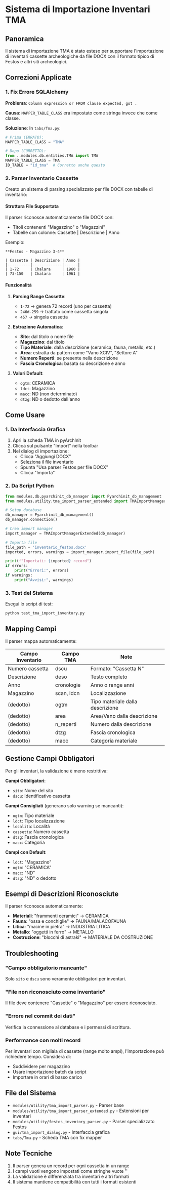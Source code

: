 # Sistema di Importazione Inventari TMA

## Panoramica

Il sistema di importazione TMA è stato esteso per supportare l'importazione di inventari cassette archeologiche da file DOCX con il formato tipico di Festos e altri siti archeologici.

## Correzioni Applicate

### 1. Fix Errore SQLAlchemy

**Problema**: `Column expression or FROM clause expected, got .`

**Causa**: `MAPPER_TABLE_CLASS` era impostato come stringa invece che come classe.

**Soluzione**: In `tabs/Tma.py`:
```python
# Prima (ERRATO):
MAPPER_TABLE_CLASS = "TMA"

# Dopo (CORRETTO):
from ..modules.db.entities.TMA import TMA
MAPPER_TABLE_CLASS = TMA
ID_TABLE = "id_tma"  # Corretto anche questo
```

### 2. Parser Inventario Cassette

Creato un sistema di parsing specializzato per file DOCX con tabelle di inventario:

#### Struttura File Supportata

Il parser riconosce automaticamente file DOCX con:
- Titoli contenenti "Magazzino" o "Magazzini"
- Tabelle con colonne: Cassette | Descrizione | Anno

Esempio:
```
**Festos - Magazzino 3-4**

| Cassette | Descrizione | Anno |
|----------|-------------|------|
| 1-72     | Chalara     | 1960 |
| 73-150   | Chalara     | 1961 |
```

#### Funzionalità

1. **Parsing Range Cassette**:
   - `1-72` → genera 72 record (uno per cassetta)
   - `246d-259` → trattato come cassetta singola
   - `457` → singola cassetta

2. **Estrazione Automatica**:
   - **Sito**: dal titolo o nome file
   - **Magazzino**: dal titolo
   - **Tipo Materiale**: dalla descrizione (ceramica, fauna, metallo, etc.)
   - **Area**: estratta da pattern come "Vano XCIV", "Settore A"
   - **Numero Reperti**: se presente nella descrizione
   - **Fascia Cronologica**: basata su descrizione e anno

3. **Valori Default**:
   - `ogtm`: CERAMICA
   - `ldct`: Magazzino
   - `macc`: ND (non determinato)
   - `dtzg`: ND o dedotto dall'anno

## Come Usare

### 1. Da Interfaccia Grafica

1. Apri la scheda TMA in pyArchInit
2. Clicca sul pulsante "Import" nella toolbar
3. Nel dialog di importazione:
   - Clicca "Aggiungi DOCX"
   - Seleziona il file inventario
   - Spunta "Usa parser Festos per file DOCX"
   - Clicca "Importa"

### 2. Da Script Python

```python
from modules.db.pyarchinit_db_manager import Pyarchinit_db_management
from modules.utility.tma_import_parser_extended import TMAImportManagerExtended

# Setup database
db_manager = Pyarchinit_db_management()
db_manager.connection()

# Crea import manager
import_manager = TMAImportManagerExtended(db_manager)

# Importa file
file_path = 'inventario_festos.docx'
imported, errors, warnings = import_manager.import_file(file_path)

print(f"Importati: {imported} record")
if errors:
    print("Errori:", errors)
if warnings:
    print("Avvisi:", warnings)
```

### 3. Test del Sistema

Esegui lo script di test:
```bash
python test_tma_import_inventory.py
```

## Mapping Campi

Il parser mappa automaticamente:

| Campo Inventario | Campo TMA | Note |
|-----------------|-----------|------|
| Numero cassetta | dscu | Formato: "Cassetta N" |
| Descrizione | deso | Testo completo |
| Anno | cronologie | Anno o range anni |
| Magazzino | scan, ldcn | Localizzazione |
| (dedotto) | ogtm | Tipo materiale dalla descrizione |
| (dedotto) | area | Area/Vano dalla descrizione |
| (dedotto) | n_reperti | Numero dalla descrizione |
| (dedotto) | dtzg | Fascia cronologica |
| (dedotto) | macc | Categoria materiale |

## Gestione Campi Obbligatori

Per gli inventari, la validazione è meno restrittiva:

**Campi Obbligatori**:
- `sito`: Nome del sito
- `dscu`: Identificativo cassetta

**Campi Consigliati** (generano solo warning se mancanti):
- `ogtm`: Tipo materiale
- `ldct`: Tipo localizzazione
- `localita`: Località
- `cassetta`: Numero cassetta
- `dtzg`: Fascia cronologica
- `macc`: Categoria

**Campi con Default**:
- `ldct`: "Magazzino"
- `ogtm`: "CERAMICA"
- `macc`: "ND"
- `dtzg`: "ND" o dedotto

## Esempi di Descrizioni Riconosciute

Il parser riconosce automaticamente:

- **Materiali**: "frammenti ceramici" → CERAMICA
- **Fauna**: "ossa e conchiglie" → FAUNA/MALACOFAUNA  
- **Litica**: "macine in pietra" → INDUSTRIA LITICA
- **Metallo**: "oggetti in ferro" → METALLO
- **Costruzione**: "blocchi di astraki" → MATERIALE DA COSTRUZIONE

## Troubleshooting

### "Campo obbligatorio mancante"
Solo `sito` e `dscu` sono veramente obbligatori per inventari.

### "File non riconosciuto come inventario"
Il file deve contenere "Cassette" o "Magazzino" per essere riconosciuto.

### "Errore nel commit dei dati"
Verifica la connessione al database e i permessi di scrittura.

### Performance con molti record
Per inventari con migliaia di cassette (range molto ampi), l'importazione può richiedere tempo. Considera di:
- Suddividere per magazzino
- Usare importazione batch da script
- Importare in orari di basso carico

## File del Sistema

- `modules/utility/tma_import_parser.py` - Parser base
- `modules/utility/tma_import_parser_extended.py` - Estensioni per inventari
- `modules/utility/festos_inventory_parser.py` - Parser specializzato Festos
- `gui/tma_import_dialog.py` - Interfaccia grafica
- `tabs/Tma.py` - Scheda TMA con fix mapper

## Note Tecniche

1. Il parser genera un record per ogni cassetta in un range
2. I campi vuoti vengono impostati come stringhe vuote ''
3. La validazione è differenziata tra inventari e altri formati
4. Il sistema mantiene compatibilità con tutti i formati esistenti

